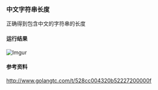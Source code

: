 ### 中文字符串长度
正确得到包含中文的字符串的长度

#### 运行结果
![Imgur](http://i.imgur.com/lPzkDwD.png)

#### 参考资料
http://www.golangtc.com/t/528cc004320b52227200000f